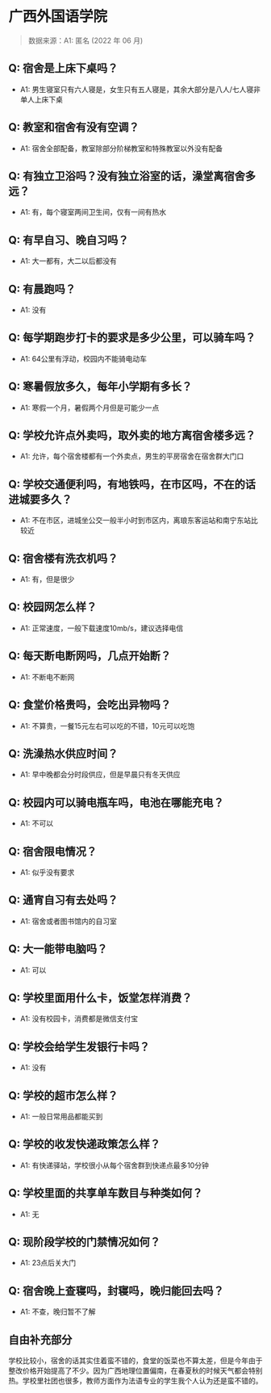 # 广西外国语学院

> 数据来源：A1: 匿名 (2022 年 06 月)

## Q: 宿舍是上床下桌吗？

- A1: 男生寝室只有六人寝是，女生只有五人寝是，其余大部分是八人/七人寝非单人上床下桌

## Q: 教室和宿舍有没有空调？

- A1: 宿舍全部配备，教室除部分阶梯教室和特殊教室以外没有配备

## Q: 有独立卫浴吗？没有独立浴室的话，澡堂离宿舍多远？

- A1: 有，每个寝室两间卫生间，仅有一间有热水

## Q: 有早自习、晚自习吗？

- A1: 大一都有，大二以后都没有

## Q: 有晨跑吗？

- A1: 没有

## Q: 每学期跑步打卡的要求是多少公里，可以骑车吗？

- A1: 64公里有浮动，校园内不能骑电动车

## Q: 寒暑假放多久，每年小学期有多长？

- A1: 寒假一个月，暑假两个月但是可能少一点

## Q: 学校允许点外卖吗，取外卖的地方离宿舍楼多远？

- A1: 允许，每个宿舍楼都有一个外卖点，男生的平房宿舍在宿舍群大门口

## Q: 学校交通便利吗，有地铁吗，在市区吗，不在的话进城要多久？

- A1: 不在市区，进城坐公交一般半小时到市区内，离琅东客运站和南宁东站比较近

## Q: 宿舍楼有洗衣机吗？

- A1: 有，但是很少

## Q: 校园网怎么样？

- A1: 正常速度，一般下载速度10mb/s，建议选择电信

## Q: 每天断电断网吗，几点开始断？

- A1: 不断电不断网

## Q: 食堂价格贵吗，会吃出异物吗？

- A1: 不算贵，一餐15元左右可以吃的不错，10元可以吃饱

## Q: 洗澡热水供应时间？

- A1: 早中晚都会分时段供应，但是早晨只有冬天供应

## Q: 校园内可以骑电瓶车吗，电池在哪能充电？

- A1: 不可以

## Q: 宿舍限电情况？

- A1: 似乎没有要求

## Q: 通宵自习有去处吗？

- A1: 宿舍或者图书馆内的自习室

## Q: 大一能带电脑吗？

- A1: 可以

## Q: 学校里面用什么卡，饭堂怎样消费？

- A1: 没有校园卡，消费都是微信支付宝

## Q: 学校会给学生发银行卡吗？

- A1: 没有

## Q: 学校的超市怎么样？

- A1: 一般日常用品都能买到

## Q: 学校的收发快递政策怎么样？

- A1: 有快递驿站，学校很小从每个宿舍群到快递点最多10分钟

## Q: 学校里面的共享单车数目与种类如何？

- A1: 无

## Q: 现阶段学校的门禁情况如何？

- A1: 23点后关大门

## Q: 宿舍晚上查寝吗，封寝吗，晚归能回去吗？

- A1: 不查，晚归暂不了解

## 自由补充部分

学校比较小，宿舍的话其实住着蛮不错的，食堂的饭菜也不算太差，但是今年由于整改价格开始提高了不少。因为广西地理位置偏南，在春夏秋的时候天气都会特别热。学校里社团也很多，教师方面作为法语专业的学生我个人认为还是蛮不错的。
